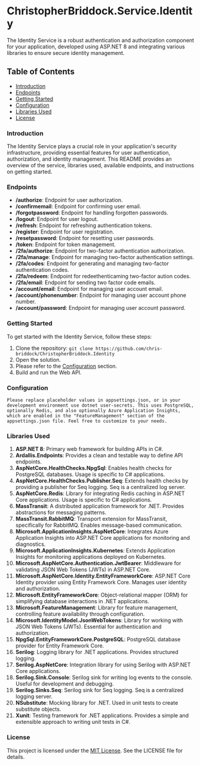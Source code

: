 # ChristopherBriddock.Service.Identity

The Identity Service is a robust authentication and authorization component for your application, developed using ASP.NET 8 and integrating various libraries to ensure secure identity management.

## Table of Contents

* [Introduction](#introduction)
* [Endpoints](#endpoints)
* [Getting Started](#getting-started)
* [Configuration](#configuration)
* [Libraries Used](#libraries-used)
* [License](#license)

### Introduction

The Identity Service plays a crucial role in your application's security infrastructure, providing essential features for user authentication, authorization, and identity management. This README provides an overview of the service, libraries used, available endpoints, and instructions on getting started.

### Endpoints

* **/authorize**: Endpoint for user authorization.
* **/confirmemail**: Endpoint for confirming user email.
* **/forgotpassword**: Endpoint for handling forgotten passwords.
* **/logout**: Endpoint for user logout.
* **/refresh**: Endpoint for refreshing authentication tokens.
* **/register**: Endpoint for user registration.
* **/resetpassword**: Endpoint for resetting user passwords.
* **/token**: Endpoint for token management.
* **/2fa/authorize**: Endpoint for two-factor authentication authorization.
* **/2fa/manage**: Endpoint for managing two-factor authentication settings.
* **/2fa/codes**: Endpoint for generating and managing two-factor authentication codes.
* **/2fa/redeem**: Endpoint for redeethenticaming two-factor aution codes.
* **/2fa/email**: Endpoint for sending two factor code emails.
* **/account/email**: Endpoint for managing user account email.
* **/account/phonenumber**: Endpoint for managing user account phone number.
* **/account/password**: Endpoint for managing user account password.

### Getting Started

To get started with the Identity Service, follow these steps:

1. Clone the repository: `git clone https://github.com/chris-briddock/ChristopherBriddock.Identity`
2. Open the solution.
3. Please refer to the [Configuration](#configuration) section.
4. Build and run the Web API.

### Configuration

    Please replace placeholder values in appsettings.json, or in your development environment use dotnet user-secrets. This uses PostgreSQL, optionally Redis, and also optionally Azure Application Insights, which are enabled in the "FeatureManagement" section of the appsettings.json file. Feel free to customize to your needs.

### Libraries Used

1. **ASP.NET 8**: Primary web framework for building APIs in C#.
2. **Ardallis.Endpoints**: Provides a clean and testable way to define API endpoints.
3. **AspNetCore.HealthChecks.NpgSql**: Enables health checks for PostgreSQL databases. Usage is specific to C# applications.
4. **AspNetCore.HealthChecks.Publisher.Seq**: Extends health checks by providing a publisher for Seq logging. Seq is a centralized log server.
5. **AspNetCore.Redis**: Library for integrating Redis caching in ASP.NET Core applications. Usage is specific to C# applications.
6. **MassTransit**: A distributed application framework for .NET. Provides abstractions for messaging patterns.
7. **MassTransit.RabbitMQ**: Transport extension for MassTransit, specifically for RabbitMQ. Enables message-based communication.
8. **Microsoft.ApplicationInsights.AspNetCore**: Integrates Azure Application Insights into ASP.NET Core applications for monitoring and diagnostics.
9. **Microsoft.ApplicationInsights.Kubernetes**: Extends Application Insights for monitoring applications deployed on Kubernetes.
10. **Microsoft.AspNetCore.Authentication.JwtBearer**: Middleware for validating JSON Web Tokens (JWTs) in ASP.NET Core.
11. **Microsoft.AspNetCore.Identity.EntityFrameworkCore**: ASP.NET Core Identity provider using Entity Framework Core. Manages user identity and authorization.
12. **Microsoft.EntityFrameworkCore**: Object-relational mapper (ORM) for simplifying database interactions in .NET applications.
13. **Microsoft.FeatureManagement**: Library for feature management, controlling feature availability through configuration.
14. **Microsoft.IdentityModel.JsonWebTokens**: Library for working with JSON Web Tokens (JWTs). Essential for authentication and authorization.
15. **NpgSql.EntityFrameworkCore.PostgreSQL**: PostgreSQL database provider for Entity Framework Core.
16. **Serilog**: Logging library for .NET applications. Provides structured logging.
17. **Serilog.AspNetCore**: Integration library for using Serilog with ASP.NET Core applications.
18. **Serilog.Sink.Console**: Serilog sink for writing log events to the console. Useful for development and debugging.
19. **Serilog.Sinks.Seq**: Serilog sink for Seq logging. Seq is a centralized logging server.
20. **NSubstitute**: Mocking library for .NET. Used in unit tests to create substitute objects.
21. **Xunit**: Testing framework for .NET applications. Provides a simple and extensible approach to writing unit tests in C#.

### License

This project is licensed under the [MIT License](LICENSE). See the LICENSE file for details.
